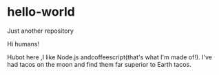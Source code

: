 # hello-world
Just another repository

Hi humans!

Hubot here ,I like Node.js andcoffeescript(that's what I'm made of!).
I've had tacos on the moon and find them far superior to Earth tacos.

